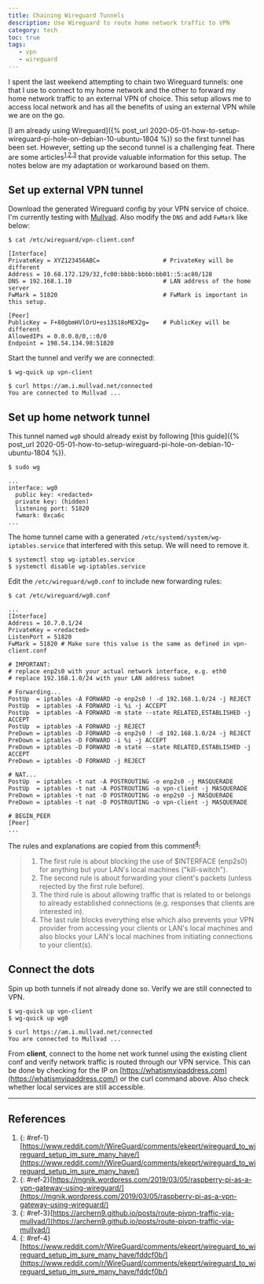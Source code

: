 ```yaml
---
title: Chaining Wireguard Tunnels
description: Use Wireguard to route home network traffic to VPN
category: tech
toc: true
tags:
   - vpn
   - wireguard
---
```


I spent the last weekend attempting to chain two Wireguard tunnels: one that I use to connect to my home network and the other to forward my home network traffic to an external VPN of choice. This setup allows me to access local network and has all the benefits of using an external VPN while we are on the go.

[I am already using Wireguard]({% post_url 2020-05-01-how-to-setup-wireguard-pi-hole-on-debian-10-ubuntu-1804 %}) so the first tunnel has been set. However, setting up the second tunnel is a challenging feat. There are some articles<sup>[1](#ref-1),[2](#ref-2),[3](#ref-3)</sup> that provide valuable information for this setup. The notes below are my adaptation or workaround based on them.

## Set up external VPN tunnel
Download the generated Wireguard config by your VPN service of choice. I'm currently testing with [Mullvad](https://mullvad.net/). Also modify the `DNS` and add `FwMark` like below:

```
$ cat /etc/wireguard/vpn-client.conf

[Interface]
PrivateKey = XYZ123456ABC=                  # PrivateKey will be different              
Address = 10.68.172.129/32,fc00:bbbb:bbbb:bb01::5:ac80/128
DNS = 192.168.1.10                          # LAN address of the home server
FwMark = 51820                              # FwMark is important in this setup.

[Peer]
PublicKey = F+80gbmHVlOrU+es13S18oMEX2g=    # PublicKey will be different
AllowedIPs = 0.0.0.0/0,::0/0
Endpoint = 198.54.134.98:51820
```

Start the tunnel and verify we are connected:
```
$ wg-quick up vpn-client

$ curl https://am.i.mullvad.net/connected
You are connected to Mullvad ...
```

## Set up home network tunnel
This tunnel named `wg0` should already exist by following [this guide]({% post_url 2020-05-01-how-to-setup-wireguard-pi-hole-on-debian-10-ubuntu-1804 %}).

```
$ sudo wg

...
interface: wg0
  public key: <redacted>
  private key: (hidden)
  listening port: 51820
  fwmark: 0xca6c
...
```

The home tunnel came with a generated `/etc/systemd/system/wg-iptables.service` that interfered with this setup. We will need to remove it.

```
$ systemctl stop wg-iptables.service
$ systemctl disable wg-iptables.service
```

Edit the `/etc/wireguard/wg0.conf` to include new forwarding rules:
```
$ cat /etc/wireguard/wg0.conf

...
[Interface]
Address = 10.7.0.1/24
PrivateKey = <redacted>
ListenPort = 51820
FwMark = 51820 # Make sure this value is the same as defined in vpn-client.conf

# IMPORTANT: 
# replace enp2s0 with your actual network interface, e.g. eth0
# replace 192.168.1.0/24 with your LAN address subnet

# Forwarding...
PostUp  = iptables -A FORWARD -o enp2s0 ! -d 192.168.1.0/24 -j REJECT
PostUp  = iptables -A FORWARD -i %i -j ACCEPT
PostUp  = iptables -A FORWARD -m state --state RELATED,ESTABLISHED -j ACCEPT
PostUp  = iptables -A FORWARD -j REJECT
PreDown = iptables -D FORWARD -o enp2s0 ! -d 192.168.1.0/24 -j REJECT
PreDown = iptables -D FORWARD -i %i -j ACCEPT
PreDown = iptables -D FORWARD -m state --state RELATED,ESTABLISHED -j ACCEPT
PreDown = iptables -D FORWARD -j REJECT

# NAT...
PostUp  = iptables -t nat -A POSTROUTING -o enp2s0 -j MASQUERADE
PostUp  = iptables -t nat -A POSTROUTING -o vpn-client -j MASQUERADE
PreDown = iptables -t nat -D POSTROUTING -o enp2s0 -j MASQUERADE
PreDown = iptables -t nat -D POSTROUTING -o vpn-client -j MASQUERADE

# BEGIN_PEER
[Peer]
...
```

The rules and explanations are copied from this comment<sup>[4](#ref-4)</sup>:

> 1. The first rule is about blocking the use of $INTERFACE (enp2s0) for anything but your LAN's local machines ("kill-switch").  
> 2. The second rule is about forwarding your client's packets (unless rejected by the first rule before).  
> 3. The third rule is about allowing traffic that is related to or belongs to already established connections (e.g. responses that clients are interested in).  
> 4. The last rule blocks everything else which also prevents your VPN provider from accessing your clients or LAN's local machines and also blocks your LAN's local machines from initiating connections to your client(s).

## Connect the dots
Spin up both tunnels if not already done so. Verify we are still connected to VPN.
```
$ wg-quick up vpn-client
$ wg-quick up wg0

$ curl https://am.i.mullvad.net/connected
You are connected to Mullvad ...
```

From **client**, connect to the home net work tunnel using the existing client conf and verify network traffic is routed through our VPN service. This can be done by checking for the IP on [https://whatismyipaddress.com](https://whatismyipaddress.com/) or the curl command above. Also check whether local services are still accessible.

----
## References
1. {: #ref-1} [https://www.reddit.com/r/WireGuard/comments/ekeprt/wireguard_to_wireguard_setup_im_sure_many_have/](https://www.reddit.com/r/WireGuard/comments/ekeprt/wireguard_to_wireguard_setup_im_sure_many_have/)  
2. {: #ref-2}[https://mgnik.wordpress.com/2019/03/05/raspberry-pi-as-a-vpn-gateway-using-wireguard/](https://mgnik.wordpress.com/2019/03/05/raspberry-pi-as-a-vpn-gateway-using-wireguard/)  
3. {: #ref-3}[https://archern9.github.io/posts/route-pivpn-traffic-via-mullvad/](https://archern9.github.io/posts/route-pivpn-traffic-via-mullvad/)
4. {: #ref-4}[https://www.reddit.com/r/WireGuard/comments/ekeprt/wireguard_to_wireguard_setup_im_sure_many_have/fddcf0b/](https://www.reddit.com/r/WireGuard/comments/ekeprt/wireguard_to_wireguard_setup_im_sure_many_have/fddcf0b/)  